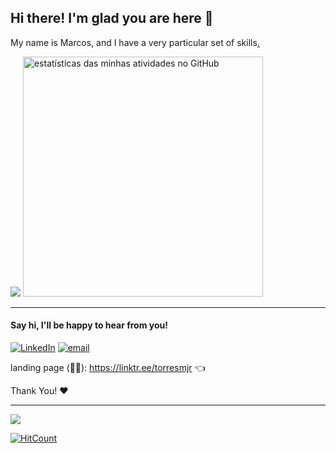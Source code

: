 ## Hi there! I'm glad you are here 👋

My name is Marcos, and I have a very particular set of skills[.](https://c.tenor.com/DATBw-bd_ZoAAAAC/taken-set.gif)

<img src="https://github-readme-stats.vercel.app/api/top-langs/?username=marcmam2&theme=dark&hide_langs_below=1" />
<img src="https://github-readme-stats.vercel.app/api?username=marcmam2&show_icons=true&theme=tokyonight" alt="estatísticas das minhas atividades no GitHub" width="384"/>

---

#### Say hi, I'll be happy to hear from you!
[![LinkedIn](https://img.shields.io/badge/-LinkedIn-%230077B5?style=for-the-badge&logo=linkedin&logoColor=white)](https://www.linkedin.com/in/jrmarcos/)
[![email](https://img.shields.io/badge/-email-c14438?style=for-the-badge&logo=gmail&logoColor=white)](mailto:marcmam2@gmail.com)

landing page (:link::deciduous_tree:): https://linktr.ee/torresmjr :point_left:

Thank You! :heart:

---

<img src="https://komarev.com/ghpvc/?username=marcmam2">

[![HitCount](https://hits.dwyl.com/marcmam2/marcmam2.svg?style=flat-square&show=unique)](http://hits.dwyl.com/marcmam2/marcmam2)

<!--
**marcmam2/marcmam2** is a ✨ _special_ ✨ repository because its `README.md` (this file) appears on your GitHub profile.

Here are some ideas to get you started:

- 🔭 I’m currently working on ...
- 🌱 I’m currently learning ...
- 👯 I’m looking to collaborate on ...
- 🤔 I’m looking for help with ...
- 💬 Ask me about ...
- 📫 How to reach me: ...
- 😄 Pronouns: ...
- ⚡ Fun fact: ...

cool emojis:

🎓 :mortar_board:
:octocat:
☕ :coffee:

| [<img src="https://" alt="alt text" width="32">](https://) | [<img src="https://" alt="alt text" width="30">](https://) | [<img src="https://" alt="alt text" height="32">](mailto:)
---|---|---

[![GitHub](https://img.shields.io/badge/-Github-000?style=for-the-badge&logo=Github&logoColor=white)](https://github.com/marcmam2) (yes, yes, I know...)

<img width="300px" align="right" src="https://raw.githubusercontent.com/marcmam2/marcmam2/development/-4954486454201985516_121.jpg"/>

<a href="https://github.com/marcmam2/snaker">
 <img align="center" src="https://github-readme-stats.vercel.app/api/pin/?username=marcmam2&repo=snaker&theme=dark" />
</a>

<p align="left">
<a href="https://www.linkedin.com/in/torremjr" target="_blank" rel="noopener noreferrer"><img src="https://img.icons8.com/plasticine/100/000000/linkedin.png" width="50" /></a>
<a href="mailto:marcmam2@gmail.com" target="_blank" rel="noopener noreferrer"><img src="https://img.icons8.com/plasticine/100/000000/gmail.png"  width="50" /></a>
</p>

```javascript
const me = {
  hobbies: [memes, anime, business (yeah!), did I say anime?, talk about cool ideas, learn],
}
```

<img alt="alt textr" src="https://" style="width: 100%, height: auto, margin-left: auto, margin-left: auto" />

-->
